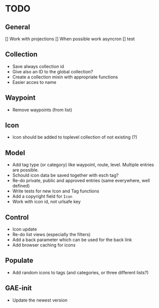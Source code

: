 TODO
=====

General
---------
[] Work with projections
[] When possible work asyncron
[] test

Collection
----------
* Save always collection id
* Give also an ID to the global collection?
* Create a collection mixin with appropriate functions
* Easier acces to name

Waypoint
---------
* Remove waypoints (from list)

Icon
----
* Icon should be added to toplevel collection of not existing (?)

Model
------
* Add tag type (or category) like waypoint, route, level. Multiple entries are possible.
* Schould icon data be saved together with esch tag?
* Re-do private, public and approved entries (same everywhere, well defined)
* Write tests for new Icon and Tag functions
* Add a copyright field for `Icon`
* Work with icon id, not urlsafe key


Control
--------
* Icon update
* Re-do list views (especially the filters)
* Add a back parameter which can be used for the back link
* Add browser caching for icons

Populate
---------
* Add random icons to tags (and categories, or three different lists?)

GAE-init
--------
* Update the newest version
